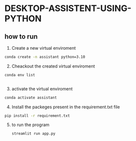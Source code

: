 # DESKTOP-ASSISTENT-USING-PYTHON
## how to run
1. Create a new virtual enviroment
```bash
conda create -n assistant python=3.10

```
2. Cheackout the created virtual enviroment
```bash
conda env list
 
```
3. activate the virtual enviroment
```bash
conda activate assistant
```
4. Install the packeges present in the requirement.txt file
```bash
pip install -r requirement.txt
```
5. to run the program
   ```bash
   streamlit run app.py
   ```
   

```
